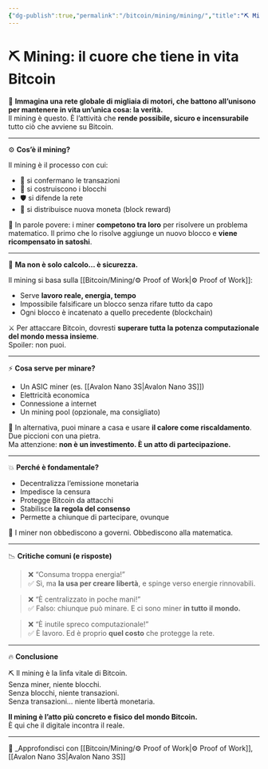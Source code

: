 ```yaml
---
{"dg-publish":true,"permalink":"/bitcoin/mining/mining/","title":"⛏️ Mining: il cuore che tiene in vita Bitcoin","tags":["Bitcoin","Mining","ProofOfWork","Sicurezza","Energia","Decentralizzazione"]}
---
```



# ⛏️ Mining: il cuore che tiene in vita Bitcoin

🔋 **Immagina una rete globale di migliaia di motori, che battono all’unisono per mantenere in vita un’unica cosa: la verità.**  
Il mining è questo. È l’attività che **rende possibile, sicuro e incensurabile** tutto ciò che avviene su Bitcoin.

---

⚙️ **Cos’è il mining?**

Il mining è il processo con cui:
- 🧱 si confermano le transazioni  
- 🧰 si costruiscono i blocchi  
- 🛡️ si difende la rete  
- 💸 si distribuisce nuova moneta (block reward)

🎯 In parole povere: i miner **competono tra loro** per risolvere un problema matematico. Il primo che lo risolve aggiunge un nuovo blocco e **viene ricompensato in satoshi**.

---

🧠 **Ma non è solo calcolo… è sicurezza.**

Il mining si basa sulla [[Bitcoin/Mining/⚙️  Proof of Work\|⚙️  Proof of Work]]:  
- Serve **lavoro reale, energia, tempo**  
- Impossibile falsificare un blocco senza rifare tutto da capo  
- Ogni blocco è incatenato a quello precedente (blockchain)

⚔️ Per attaccare Bitcoin, dovresti **superare tutta la potenza computazionale del mondo messa insieme**.  
Spoiler: non puoi.

---

⚡ **Cosa serve per minare?**

- Un ASIC miner (es. [[Avalon Nano 3S\|Avalon Nano 3S]])  
- Elettricità economica  
- Connessione a internet  
- Un mining pool (opzionale, ma consigliato)

🧊 In alternativa, puoi minare a casa e usare **il calore come riscaldamento**. Due piccioni con una pietra.  
Ma attenzione: **non è un investimento. È un atto di partecipazione.**

---

💥 **Perché è fondamentale?**

- Decentralizza l’emissione monetaria  
- Impedisce la censura  
- Protegge Bitcoin da attacchi  
- Stabilisce **la regola del consenso**  
- Permette a chiunque di partecipare, ovunque

📡 I miner non obbediscono a governi. Obbediscono alla matematica.

---

📉 **Critiche comuni (e risposte)**

> ❌ “Consuma troppa energia!”  
✅ Sì, ma **la usa per creare libertà**, e spinge verso energie rinnovabili.

> ❌ “È centralizzato in poche mani!”  
✅ Falso: chiunque può minare. E ci sono miner **in tutto il mondo.**

> ❌ “È inutile spreco computazionale!”  
✅ È lavoro. Ed è proprio **quel costo** che protegge la rete.

---

🔥 **Conclusione**

⛏️ Il mining è la linfa vitale di Bitcoin.  
Senza miner, niente blocchi.  
Senza blocchi, niente transazioni.  
Senza transazioni… niente libertà monetaria.

**Il mining è l’atto più concreto e fisico del mondo Bitcoin.**  
È qui che il digitale incontra il reale.

---

🔗 _Approfondisci con [[Bitcoin/Mining/⚙️  Proof of Work\|⚙️  Proof of Work]], [[Avalon Nano 3S\|Avalon Nano 3S]]